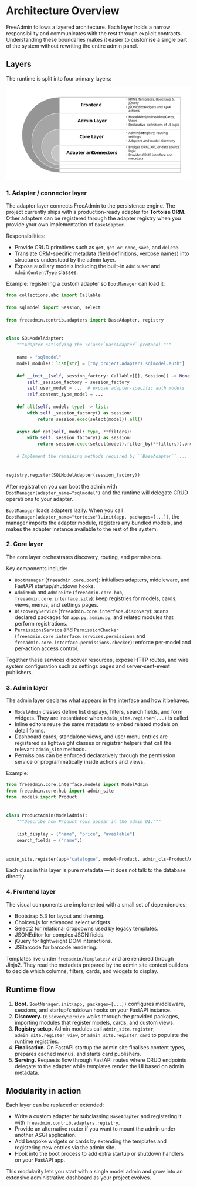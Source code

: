 # Architecture Overview

FreeAdmin follows a layered architecture. Each layer holds a narrow responsibility and communicates with the rest through explicit contracts. Understanding these boundaries makes it easier to customise a single part of the system without rewriting the entire admin panel.


## Layers

The runtime is split into four primary layers:

![dıagramm](images/img-1.svg)

### 1. Adapter / connector layer

The adapter layer connects FreeAdmin to the persistence engine. The project currently ships with a production-ready adapter for **Tortoise ORM**. Other adapters can be registered through the adapter registry when you provide your own implementation of `BaseAdapter`.

Responsibilities:

* Provide CRUD primitives such as `get`, `get_or_none`, `save`, and `delete`.
* Translate ORM-specific metadata (field definitions, verbose names) into structures understood by the admin layer.
* Expose auxiliary models including the built-in `AdminUser` and `AdminContentType` classes.

Example: registering a custom adapter so `BootManager` can load it:

```python
from collections.abc import Callable

from sqlmodel import Session, select

from freeadmin.contrib.adapters import BaseAdapter, registry


class SQLModelAdapter:
    """Adapter satisfying the :class:`BaseAdapter` protocol."""

    name = "sqlmodel"
    model_modules: list[str] = ["my_project.adapters.sqlmodel.auth"]

    def __init__(self, session_factory: Callable[[], Session]) -> None:
        self._session_factory = session_factory
        self.user_model = ...  # expose adapter-specific auth models
        self.content_type_model = ...

    def all(self, model: type) -> list:
        with self._session_factory() as session:
            return session.exec(select(model)).all()

    async def get(self, model: type, **filters):
        with self._session_factory() as session:
            return session.exec(select(model).filter_by(**filters)).one()

    # Implement the remaining methods required by ``BaseAdapter`` ...


registry.register(SQLModelAdapter(session_factory))
```

After registration you can boot the admin with `BootManager(adapter_name="sqlmodel")` and the runtime will delegate CRUD operati
ons to your adapter.

`BootManager` loads adapters lazily. When you call `BootManager(adapter_name="tortoise").init(app, packages=[...])`, the manager imports the adapter module, registers any bundled models, and makes the adapter instance available to the rest of the system.


### 2. Core layer

The core layer orchestrates discovery, routing, and permissions.

Key components include:

* `BootManager` (`freeadmin.core.boot`): initialises adapters, middleware, and FastAPI startup/shutdown hooks.
* `AdminHub` and `AdminSite` (`freeadmin.core.hub`, `freeadmin.core.interface.site`): keep registries for models, cards, views, menus, and settings pages.
* `DiscoveryService` (`freeadmin.core.interface.discovery`): scans declared packages for `app.py`, `admin.py`, and related modules that perform registrations.
* `PermissionsService` and `PermissionChecker` (`freeadmin.core.interface.services.permissions` and `freeadmin.core.interface.permissions.checker`): enforce per-model and per-action access control.

Together these services discover resources, expose HTTP routes, and wire system configuration such as settings pages and server-sent-event publishers.


### 3. Admin layer

The admin layer declares what appears in the interface and how it behaves.

* `ModelAdmin` classes define list displays, filters, search fields, and form widgets. They are instantiated when `admin_site.register(...)` is called.
* Inline editors reuse the same metadata to embed related models on detail forms.
* Dashboard cards, standalone views, and user menu entries are registered as lightweight classes or registrar helpers that call the relevant `admin_site` methods.
* Permissions can be enforced declaratively through the permission service or programmatically inside actions and views.

Example:

```python
from freeadmin.core.interface.models import ModelAdmin
from freeadmin.core.hub import admin_site
from .models import Product


class ProductAdmin(ModelAdmin):
    """Describe how Product rows appear in the admin UI."""

    list_display = ("name", "price", "available")
    search_fields = ("name",)


admin_site.register(app="catalogue", model=Product, admin_cls=ProductAdmin)
```

Each class in this layer is pure metadata — it does not talk to the database directly.


### 4. Frontend layer

The visual components are implemented with a small set of dependencies:

* Bootstrap 5.3 for layout and theming.
* Choices.js for advanced select widgets.
* Select2 for relational dropdowns used by legacy templates.
* JSONEditor for complex JSON fields.
* jQuery for lightweight DOM interactions.
* JSBarcode for barcode rendering.

Templates live under `freeadmin/templates/` and are rendered through Jinja2. They read the metadata prepared by the admin site context builders to decide which columns, filters, cards, and widgets to display.


## Runtime flow

1. **Boot.** `BootManager.init(app, packages=[...])` configures middleware, sessions, and startup/shutdown hooks on your FastAPI instance.
2. **Discovery.** `DiscoveryService` walks through the provided packages, importing modules that register models, cards, and custom views.
3. **Registry setup.** Admin modules call `admin_site.register`, `admin_site.register_view`, or `admin_site.register_card` to populate the runtime registries.
4. **Finalisation.** On FastAPI startup the admin site finalises content types, prepares cached menus, and starts card publishers.
5. **Serving.** Requests flow through FastAPI routes where CRUD endpoints delegate to the adapter while templates render the UI based on admin metadata.


## Modularity in action

Each layer can be replaced or extended:

* Write a custom adapter by subclassing `BaseAdapter` and registering it with `freeadmin.contrib.adapters.registry`.
* Provide an alternative router if you want to mount the admin under another ASGI application.
* Add bespoke widgets or cards by extending the templates and registering new entries via the admin site.
* Hook into the boot process to add extra startup or shutdown handlers on your FastAPI app.

This modularity lets you start with a single model admin and grow into an extensive administrative dashboard as your project evolves.
